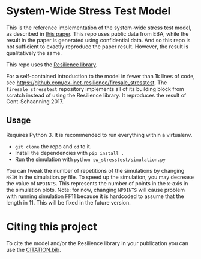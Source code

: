 # System-Wide Stress Test Model

This is the reference implementation of the system-wide stress test model, as
described in [this
paper](https://www.bankofengland.co.uk/working-paper/2020/foundations-of-system-wide-financial-stress-testing-with-heterogeneous-institutions).
This repo uses public data from EBA, while the result in the paper is generated
using confidential data. And so this repo is not sufficient to exactly
reproduce the paper result. However, the result is qualitatively the same.

This repo uses the [Resilience
library](https://github.com/ox-inet-resilience/resilience).

For a self-contained introduction to the model in fewer than 1k lines of code,
see https://github.com/ox-inet-resilience/firesale_stresstest.  The
`firesale_stresstest` repository implements all of its building block from
scratch instead of using the Resilience library.  It reproduces the result of
Cont-Schaanning 2017.

## Usage

Requires Python 3. It is recommended to run everything within a virtualenv.
- `git clone` the repo and `cd` to it.
- Install the dependencies with `pip install .`
- Run the simulation with `python sw_stresstest/simulation.py`

You can tweak the number of repetitions of the simulations by changing `NSIM`
in the simulation.py file. To speed up the simulation, you may decrease the
value of `NPOINTS`. This represents the number of points in the x-axis in the
simulation plots. Note: for now, changing `NPOINTS` will cause problem with
running simulation FF11 because it is hardcoded to assume that the length in
11. This will be fixed in the future version.

# Citing this project
To cite the model and/or the Resilience library in your publication you can use the [CITATION.bib](https://github.com/ox-inet-resilience/sw_stresstest/blob/main/CITATION.bib).
